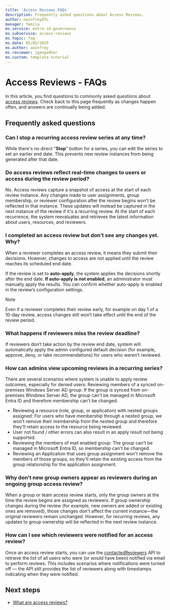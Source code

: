 ```yaml
---
title: 'Access Reviews FAQs'
description: Frequently asked questions about Access Reviews.
author: owinfreyATL
manager: femila
ms.service: entra-id-governance
ms.subservice: access-reviews
ms.topic: faq
ms.date: 05/02/2025
ms.author: owinfrey
ms.reviewer: jgangadhar
ms.custom: template-tutorial
---
```


# Access Reviews - FAQs

In this article, you find questions to commonly asked questions about [access reviews](access-reviews-overview.md). Check back to this page frequently as changes happen often, and answers are continually being added.

## Frequently asked questions

### Can I stop a recurring access review series at any time?

While there's no direct "**Stop**" button for a series, you can edit the series to set an earlier end date. This prevents new review instances from being generated after that date.


### Do access reviews reflect real-time changes to users or access during the review period?

No. Access reviews capture a snapshot of access at the start of each review instance. Any changes made to user assignments, group membership, or reviewer configuration after the review begins won't be reflected in that instance.
These updates will instead be captured in the next instance of the review if it's a recurring review. At the start of each recurrence, the system reevaluates and retrieves the latest information about users, resources, and reviewers.

### I completed an access review but don’t see any changes yet. Why?

When a reviewer completes an access review, it means they submit their decisions. However, changes to access are not applied until the review reaches its scheduled end date.

If the review is set to **auto-apply**, the system applies the decisions shortly after the end date. **If auto-apply is not enabled**, an administrator must manually apply the results. You can confirm whether auto-apply is enabled in the review’s configuration settings.

> [!NOTE]
> Even if a reviewer completes their review early, for example on day 1 of a 10-day review, access changes still won’t take effect until the end of the review period.

### What happens if reviewers miss the review deadline?

If reviewers don’t take action by the review end date, system will automatically apply the admin configured default decision (for example, approve, deny, or take recommendations) for users who weren’t reviewed.

### How can admins view upcoming reviews in a recurring series?

There are several scenarios where system is unable to apply review outcomes, especially for denied users: Reviewing members of a synced on-premises Windows Server AD group: If the group is synced from on-premises Windows Server AD, the group can't be managed in Microsoft Entra ID and therefore membership can't be changed.

- Reviewing a resource (role, group, or application) with nested groups assigned: For users who have membership through a nested group, we won't remove their membership from the nested group and therefore they'll retain access to the resource being reviewed.
- User not found / other errors can also result in an apply result not being supported.
- Reviewing the members of mail enabled group: The group can't be managed in Microsoft Entra ID, so membership can't be changed.
- Reviewing an Application that uses group assignment won't remove the members of those groups, so they'll retain the existing access from the group relationship for the application assignment.  

### Why don’t new group owners appear as reviewers during an ongoing group access review?

When a group or team access review starts, only the group owners at the time the review begins are assigned as reviewers.
If group ownership changes during the review (for example, new owners are added or existing ones are removed), those changes don't affect the current instance—the original reviewers remain unchanged.
However, for recurring reviews, any updates to group ownership will be reflected in the next review instance.

### How can I see which reviewers were notified for an access review?

Once an access review starts, you can use the [contactedReviewers](/graph/api/resources/accessreviewreviewer?view=graph-rest-1.0) API to retrieve the list of all users who were (or would have been) notified via email to perform reviews.
This includes scenarios where notifications were turned off — the API still provides the list of reviewers along with timestamps indicating when they were notified.


## Next steps

- [What are access reviews?](access-reviews-overview.md)
